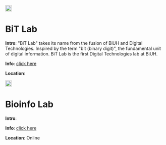 <img src="https://fzhang.bioinfo-lab.com/img/white.png" height="20">

# BiT Lab

<b>Intro</b>: "BiT Lab" takes its name from the fusion of BiUH and Digital Technologies. 
Inspired by the term "bit (binary digit)", the fundamental unit of digital information.
BiT Lab is the first Digital Technologies lab at BiUH.

<b>Info</b>: [click here](/BiT_Lab)

<b>Location</b>:

<img src="https://fzhang.bioinfo-lab.com/img/white.png" height="20">

# Bioinfo Lab

<b>Intro</b>: 

<b>Info</b>: [click here](https://www.bioinfo-lab.com/)

<b>Location</b>: Online



